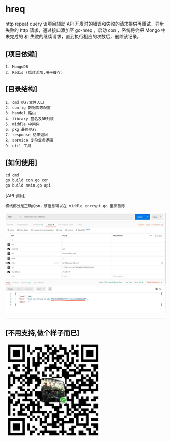 # hreq
http repeat query
该项目辅助 API 开发时的错误和失败的请求提供再重试，异步失败的 http 请求，通过接口添加至 go-hreq ，启动 con ，系统将会把 Mongo 中未完成的 和 失败的继续请求，直到执行相应的次数后，删除该记录。


[项目依赖]
---
    1. MongoDB
    2. Redis (后续添加,用于缓存)
    
[目录结构]
---
    1. cmd 执行文件入口
    2. config 数据库等配置
    3. handel 路由
    4. library 签名及DB封装
    5. middle 中间件
    6. pkg 最终执行
    7. response 结果返回
    8. service 复杂业务逻辑
    9. util 工具

[如何使用]
---
```shell
cd cmd
go build con.go con
go build main.go api
```

[API 调用]
```shell
横线部分是正确的sn，该信息可以在 middle encrypt.go 里面删除
```

<img src="https://github.com/jiashaokun/doc/blob/master/txt/go-hrep-api.jpg?raw=true">

---
[不用支持,做个样子而已]
---
<img src="https://github.com/jiashaokun/doc/blob/master/txt/pay.jpg?raw=true" width="300" heigth="300">